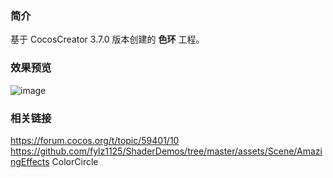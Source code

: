 ### 简介
基于 CocosCreator 3.7.0 版本创建的 **色环** 工程。

### 效果预览
![image](../../../gif/202207/2022072402.gif)

### 相关链接
https://forum.cocos.org/t/topic/59401/10        
https://github.com/fylz1125/ShaderDemos/tree/master/assets/Scene/AmazingEffects ColorCircle
